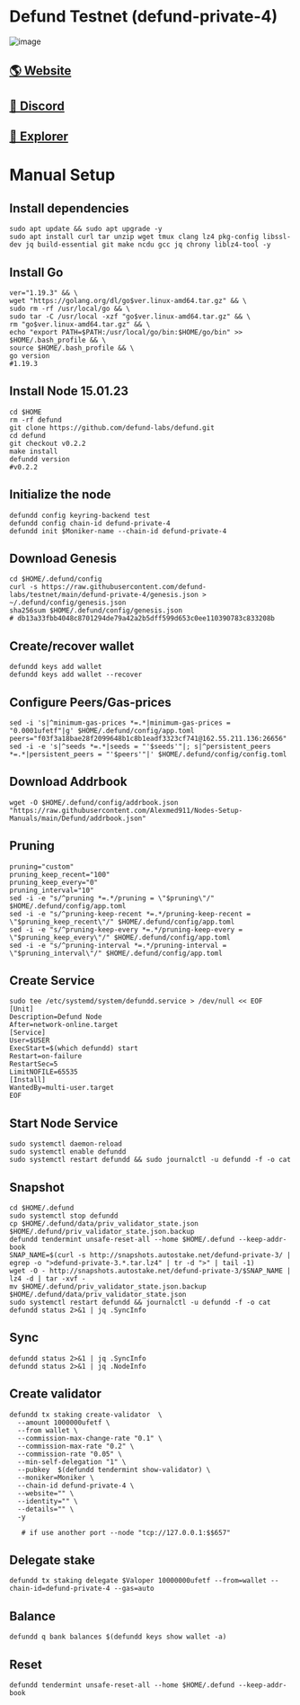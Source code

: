 # Defund Testnet (defund-private-4)

![image](https://avatars.githubusercontent.com/u/95717440?s=200&v=4)

## <a href="https://defund.app/">🌎 Website </a>
## <a href="https://discord.gg/bWZqS6xBcK">💎 Discord </a>
## <a href="https://defund.explorers.guru/">🚀 Explorer </a>

# Manual Setup

## Install dependencies
```
sudo apt update && sudo apt upgrade -y
sudo apt install curl tar unzip wget tmux clang lz4 pkg-config libssl-dev jq build-essential git make ncdu gcc jq chrony liblz4-tool -y
```
## Install Go
```
ver="1.19.3" && \
wget "https://golang.org/dl/go$ver.linux-amd64.tar.gz" && \
sudo rm -rf /usr/local/go && \
sudo tar -C /usr/local -xzf "go$ver.linux-amd64.tar.gz" && \
rm "go$ver.linux-amd64.tar.gz" && \
echo "export PATH=$PATH:/usr/local/go/bin:$HOME/go/bin" >> $HOME/.bash_profile && \
source $HOME/.bash_profile && \
go version    
#1.19.3
```
## Install Node 15.01.23

```
cd $HOME
rm -rf defund
git clone https://github.com/defund-labs/defund.git
cd defund
git checkout v0.2.2
make install
defundd version         
#v0.2.2
```

## Initialize the node
```
defundd config keyring-backend test
defundd config chain-id defund-private-4
defundd init $Moniker-name --chain-id defund-private-4
```

## Download Genesis
```
cd $HOME/.defund/config
curl -s https://raw.githubusercontent.com/defund-labs/testnet/main/defund-private-4/genesis.json > ~/.defund/config/genesis.json
sha256sum $HOME/.defund/config/genesis.json
# db13a33fbb4048c8701294de79a42a2b5dff599d653c0ee110390783c833208b
```
## Create/recover wallet
```
defundd keys add wallet
defundd keys add wallet --recover
```

## Configure Peers/Gas-prices
```
sed -i 's|^minimum-gas-prices *=.*|minimum-gas-prices = "0.0001ufetf"|g' $HOME/.defund/config/app.toml
peers="f03f3a18bae28f2099648b1c8b1eadf3323cf741@162.55.211.136:26656"
sed -i -e 's|^seeds *=.*|seeds = "'$seeds'"|; s|^persistent_peers *=.*|persistent_peers = "'$peers'"|' $HOME/.defund/config/config.toml
```
## Download Addrbook
```
wget -O $HOME/.defund/config/addrbook.json "https://raw.githubusercontent.com/Alexmed911/Nodes-Setup-Manuals/main/Defund/addrbook.json"
```
## Pruning
```
pruning="custom"
pruning_keep_recent="100"
pruning_keep_every="0"
pruning_interval="10"
sed -i -e "s/^pruning *=.*/pruning = \"$pruning\"/" $HOME/.defund/config/app.toml
sed -i -e "s/^pruning-keep-recent *=.*/pruning-keep-recent = \"$pruning_keep_recent\"/" $HOME/.defund/config/app.toml
sed -i -e "s/^pruning-keep-every *=.*/pruning-keep-every = \"$pruning_keep_every\"/" $HOME/.defund/config/app.toml
sed -i -e "s/^pruning-interval *=.*/pruning-interval = \"$pruning_interval\"/" $HOME/.defund/config/app.toml
```
## Create Service
```
sudo tee /etc/systemd/system/defundd.service > /dev/null << EOF
[Unit]
Description=Defund Node
After=network-online.target
[Service]
User=$USER
ExecStart=$(which defundd) start
Restart=on-failure
RestartSec=5
LimitNOFILE=65535
[Install]
WantedBy=multi-user.target
EOF
```
## Start Node Service
```
sudo systemctl daemon-reload
sudo systemctl enable defundd
sudo systemctl restart defundd && sudo journalctl -u defundd -f -o cat
```
## Snapshot
```
cd $HOME/.defund
sudo systemctl stop defundd
cp $HOME/.defund/data/priv_validator_state.json $HOME/.defund/priv_validator_state.json.backup
defundd tendermint unsafe-reset-all --home $HOME/.defund --keep-addr-book
SNAP_NAME=$(curl -s http://snapshots.autostake.net/defund-private-3/ | egrep -o ">defund-private-3.*.tar.lz4" | tr -d ">" | tail -1)
wget -O - http://snapshots.autostake.net/defund-private-3/$SNAP_NAME | lz4 -d | tar -xvf -
mv $HOME/.defund/priv_validator_state.json.backup $HOME/.defund/data/priv_validator_state.json
sudo systemctl restart defundd && journalctl -u defundd -f -o cat
defundd status 2>&1 | jq .SyncInfo
```
## Sync
```
defundd status 2>&1 | jq .SyncInfo
defundd status 2>&1 | jq .NodeInfo
```
## Create validator
```
defundd tx staking create-validator  \      
  --amount 1000000ufetf \
  --from wallet \
  --commission-max-change-rate "0.1" \
  --commission-max-rate "0.2" \
  --commission-rate "0.05" \
  --min-self-delegation "1" \
  --pubkey  $(defundd tendermint show-validator) \
  --moniker=Moniker \
  --chain-id defund-private-4 \
  --website="" \
  --identity="" \
  --details="" \
  -y
  
   # if use another port --node "tcp://127.0.0.1:$$657"
```
##  Delegate stake
```
defundd tx staking delegate $Valoper 10000000ufetf --from=wallet --chain-id=defund-private-4 --gas=auto
```
##  Balance
```
defundd q bank balances $(defundd keys show wallet -a)
```
##  Reset
```
defundd tendermint unsafe-reset-all --home $HOME/.defund --keep-addr-book
